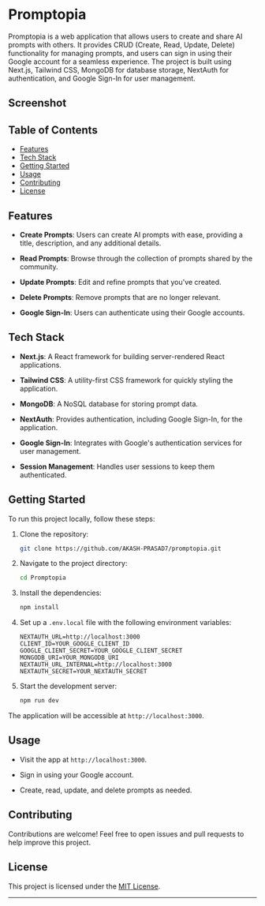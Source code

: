 # Promptopia

Promptopia is a web application that allows users to create and share AI prompts with others. It provides CRUD (Create, Read, Update, Delete) functionality for managing prompts, and users can sign in using their Google account for a seamless experience. The project is built using Next.js, Tailwind CSS, MongoDB for database storage, NextAuth for authentication, and Google Sign-In for user management.

## Screenshot

## Table of Contents

- [Features](#features)
- [Tech Stack](#tech-stack)
- [Getting Started](#getting-started)
- [Usage](#usage)
- [Contributing](#contributing)
- [License](#license)

## Features

- **Create Prompts**: Users can create AI prompts with ease, providing a title, description, and any additional details.

- **Read Prompts**: Browse through the collection of prompts shared by the community.

- **Update Prompts**: Edit and refine prompts that you've created.

- **Delete Prompts**: Remove prompts that are no longer relevant.

- **Google Sign-In**: Users can authenticate using their Google accounts.

## Tech Stack

- **Next.js**: A React framework for building server-rendered React applications.

- **Tailwind CSS**: A utility-first CSS framework for quickly styling the application.

- **MongoDB**: A NoSQL database for storing prompt data.

- **NextAuth**: Provides authentication, including Google Sign-In, for the application.

- **Google Sign-In**: Integrates with Google's authentication services for user management.

- **Session Management**: Handles user sessions to keep them authenticated.

## Getting Started

To run this project locally, follow these steps:

1. Clone the repository:

   ```bash
   git clone https://github.com/AKASH-PRASAD7/promptopia.git
   ```

2. Navigate to the project directory:

   ```bash
   cd Promptopia
   ```

3. Install the dependencies:

   ```bash
   npm install
   ```

4. Set up a `.env.local` file with the following environment variables:

   ```env
   NEXTAUTH_URL=http://localhost:3000
   CLIENT_ID=YOUR_GOOGLE_CLIENT_ID
   GOOGLE_CLIENT_SECRET=YOUR_GOOGLE_CLIENT_SECRET
   MONGODB_URI=YOUR_MONGODB_URI
   NEXTAUTH_URL_INTERNAL=http://localhost:3000
   NEXTAUTH_SECRET=YOUR_NEXTAUTH_SECRET
   ```

5. Start the development server:

   ```bash
   npm run dev
   ```

The application will be accessible at `http://localhost:3000`.

## Usage

- Visit the app at `http://localhost:3000`.

- Sign in using your Google account.

- Create, read, update, and delete prompts as needed.

## Contributing

Contributions are welcome! Feel free to open issues and pull requests to help improve this project.

## License

This project is licensed under the [MIT License](LICENSE).

---
